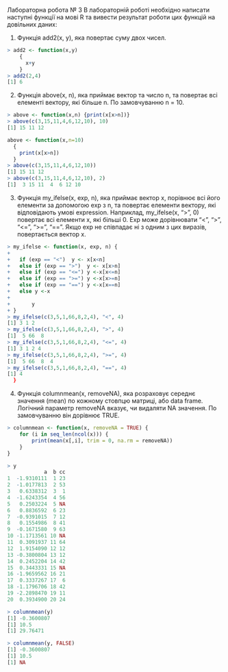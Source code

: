 Лабораторна робота № 3
В лабораторній роботі необхідно написати наступні функції на мові R та вивести результат роботи цих функцій на довільних даних:

1.	Функція add2(x, y), яка повертає суму двох чисел.
```r
> add2 <- function(x,y) 
    {
      x+y
    }
> add2(2,4)
[1] 6
```
2.	Функція above(x, n), яка приймає вектор та число n, та повертає всі елементі вектору, які більше n. По замовчуванню n = 10.
```r
> above <- function(x,n) {print(x[x>n])}
> above(c(3,15,11,4,6,12,10), 10)
[1] 15 11 12

above <- function(x,n=10) 
  {
    print(x[x>n])
  }
> above(c(3,15,11,4,6,12,10))
[1] 15 11 12
> above(c(3,15,11,4,6,12,10), 2)
[1]  3 15 11  4  6 12 10
```

3.	Функція my_ifelse(x, exp, n), яка приймає вектор x, порівнює всі його елементи за допомогою exp з n, та повертає елементи вектору, які відповідають умові expression. Наприклад, my_ifelse(x, “>”, 0) повертає всі елементи x, які більші 0. Exp може дорівнювати “<”, “>”, “<=”, “>=”, “==”. Якщо exp не співпадає ні з одним з цих виразів, повертається вектор x.
```r
> my_ifelse <- function(x, exp, n) {
+       
+   if (exp == "<")  y <- x[x<n]
+   else if (exp == ">")  y <- x[x>n]
+   else if (exp == "<=") y <-x[x<=n]
+   else if (exp == ">=") y <-x[x>=n]
+   else if (exp == "==") y <-x[x==n]
+   else y <-x
+       
+       y
+ }
> my_ifelse(c(3,5,1,66,8,2,4), "<", 4)
[1] 3 1 2
> my_ifelse(c(3,5,1,66,8,2,4), ">", 4)
[1]  5 66  8
> my_ifelse(c(3,5,1,66,8,2,4), "<=", 4)
[1] 3 1 2 4
> my_ifelse(c(3,5,1,66,8,2,4), ">=", 4)
[1]  5 66  8  4
> my_ifelse(c(3,5,1,66,8,2,4), "==", 4)
[1] 4
  }
  ```
  
4.	Функція columnmean(x, removeNA), яка розраховує середнє значення (mean) по кожному стовпцю матриці, або data frame. Логічний параметр removeNA вказує, чи видаляти NA значення. По замовчуванню він дорівнює TRUE.
```r
> columnmean <- function(x, removeNA = TRUE) {
    for (i in seq_len(ncol(x))) {
        print(mean(x[,i], trim = 0, na.rm = removeNA))
    }
}

> y
            a  b cc
1  -1.9310111  1 23
2  -1.0177813  2 53
3   0.6338312  3  1
4  -1.6243354  4 56
5   0.2503224  5 NA
6   0.8836592  6 23
7  -0.9391015  7 12
8   0.1554986  8 41
9  -0.1671580  9 63
10 -1.1713561 10 NA
11  0.3091937 11 64
12  1.9154090 12 12
13 -0.3800804 13 12
14  0.2452204 14 42
15  0.3443331 15 NA
16 -1.9659562 16 21
17  0.3337267 17  6
18 -1.1796706 18 42
19 -2.2898470 19 11
20  0.3934900 20 24

> columnmean(y)
[1] -0.3600807
[1] 10.5
[1] 29.76471

> columnmean(y, FALSE)
[1] -0.3600807
[1] 10.5
[1] NA
```



